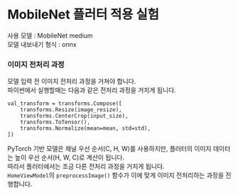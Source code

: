 # MobileNet 플러터 적용 실험

사용 모델 : MobileNet medium  
모델 내보내기 형식 : onnx

### 이미지 전처리 과정

모델 입력 전 이미지 전처리 과정을 거쳐야 합니다.  
파이썬에서 실행할때는 다음과 같은 전처리 과정을 거치게 됩니다.

```
val_transform = transforms.Compose([
    transforms.Resize(image_resize),
    transforms.CenterCrop(input_size),
    transforms.ToTensor(),
    transforms.Normalize(mean=mean, std=std),
])
```

PyTorch 기반 모델은 채널 우선 순서(C, H, W)를 사용하지만, 플러터의 이미지 데이터는 높이 우선 순서(H, W, C)로 계산이 됩니다.  
따라서 플러터에서는 조금 다른 전처리 과정을 거치게 됩니다.  
`HomeViewModel`의 `preprocessImage()` 함수가 이에 맞게 이미지 전처리하는 과정을 진행합니다.
